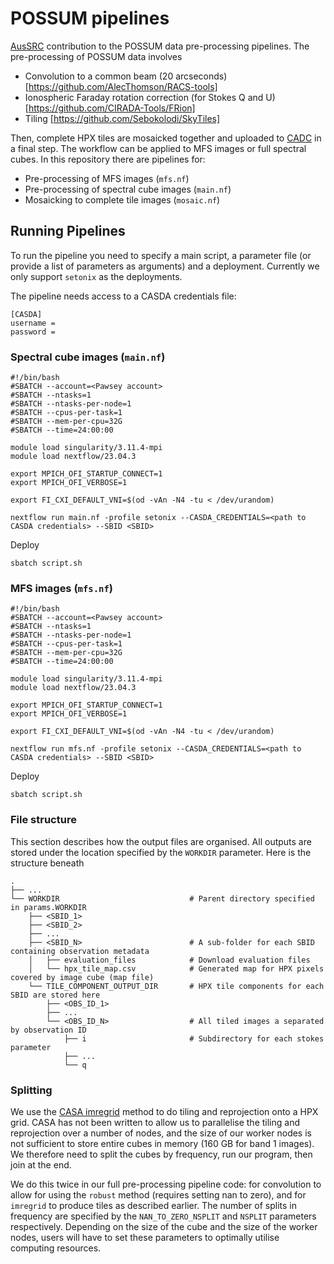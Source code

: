 # POSSUM pipelines

[AusSRC](https://aussrc.org) contribution to the POSSUM data pre-processing pipelines. The pre-processing of POSSUM data involves

* Convolution to a common beam (20 arcseconds) [https://github.com/AlecThomson/RACS-tools]
* Ionospheric Faraday rotation correction (for Stokes Q and U) [https://github.com/CIRADA-Tools/FRion]
* Tiling [https://github.com/Sebokolodi/SkyTiles]

Then, complete HPX tiles are mosaicked together and uploaded to [CADC](https://www.cadc-ccda.hia-iha.nrc-cnrc.gc.ca/en/) in a final step. The workflow can be applied to MFS images or full spectral cubes. In this repository there are pipelines for:

* Pre-processing of MFS images (`mfs.nf`)
* Pre-processing of spectral cube images (`main.nf`)
* Mosaicking to complete tile images (`mosaic.nf`)

## Running Pipelines

To run the pipeline you need to specify a main script, a parameter file (or provide a list of parameters as arguments) and a deployment. Currently we only support `setonix` as the deployments.

The pipeline needs access to a CASDA credentials file:

```
[CASDA]
username = 
password = 
```

### Spectral cube images (`main.nf`)

```
#!/bin/bash
#SBATCH --account=<Pawsey account>
#SBATCH --ntasks=1
#SBATCH --ntasks-per-node=1
#SBATCH --cpus-per-task=1
#SBATCH --mem-per-cpu=32G
#SBATCH --time=24:00:00

module load singularity/3.11.4-mpi
module load nextflow/23.04.3

export MPICH_OFI_STARTUP_CONNECT=1
export MPICH_OFI_VERBOSE=1

export FI_CXI_DEFAULT_VNI=$(od -vAn -N4 -tu < /dev/urandom)

nextflow run main.nf -profile setonix --CASDA_CREDENTIALS=<path to CASDA credentials> --SBID <SBID>
```

Deploy

```
sbatch script.sh
```

### MFS images (`mfs.nf`)

```
#!/bin/bash
#SBATCH --account=<Pawsey account>
#SBATCH --ntasks=1
#SBATCH --ntasks-per-node=1
#SBATCH --cpus-per-task=1
#SBATCH --mem-per-cpu=32G
#SBATCH --time=24:00:00

module load singularity/3.11.4-mpi
module load nextflow/23.04.3

export MPICH_OFI_STARTUP_CONNECT=1
export MPICH_OFI_VERBOSE=1

export FI_CXI_DEFAULT_VNI=$(od -vAn -N4 -tu < /dev/urandom)

nextflow run mfs.nf -profile setonix --CASDA_CREDENTIALS=<path to CASDA credentials> --SBID <SBID>
```

Deploy

```
sbatch script.sh
```


### File structure

This section describes how the output files are organised. All outputs are stored under the location specified by the `WORKDIR` parameter. Here is the structure beneath

```
.
├── ...
└── WORKDIR                             # Parent directory specified in params.WORKDIR
    ├── <SBID_1>
    ├── <SBID_2>
    ├── ...
    ├── <SBID_N>                        # A sub-folder for each SBID containing observation metadata
    │   ├── evaluation_files            # Download evaluation files
    │   └── hpx_tile_map.csv            # Generated map for HPX pixels covered by image cube (map file)
    └── TILE_COMPONENT_OUTPUT_DIR       # HPX tile components for each SBID are stored here                 
        ├── <OBS_ID_1>
        ├── ...
        └── <OBS_ID_N>                  # All tiled images a separated by observation ID
            ├── i                       # Subdirectory for each stokes parameter
            ├── ...
            └── q

```

### Splitting

We use the [CASA imregrid](https://casadocs.readthedocs.io/en/v6.2.0/_modules/casatasks/analysis/imregrid.html) method to do tiling and reprojection onto a HPX grid. CASA has not been written to allow us to parallelise the tiling and reprojection over a number of nodes, and the size of our worker nodes is not sufficient to store entire cubes in memory (160 GB for band 1 images). We therefore need to split the cubes by frequency, run our program, then join at the end.

We do this twice in our full pre-processing pipeline code: for convolution to allow for using the `robust` method (requires setting nan to zero), and for `imregrid` to produce tiles as described earlier. The number of splits in frequency are specified by the `NAN_TO_ZERO_NSPLIT` and `NSPLIT` parameters respectively. Depending on the size of the cube and the size of the worker nodes, users will have to set these parameters to optimally utilise computing resources.

